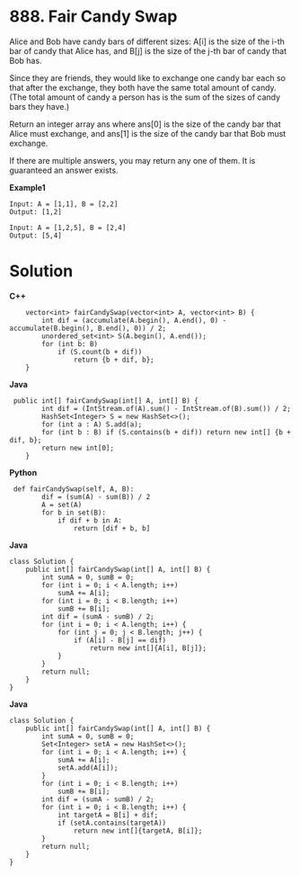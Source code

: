 # 888. Fair Candy Swap
Alice and Bob have candy bars of different sizes: A[i] is the size of the i-th bar of candy that Alice has, and B[j] is the 
size of the j-th bar of candy that Bob has.

Since they are friends, they would like to exchange one candy bar each so that after the exchange, they both have the same 
total amount of candy.  (The total amount of candy a person has is the sum of the sizes of candy bars they have.)

Return an integer array ans where ans[0] is the size of the candy bar that Alice must exchange, and ans[1] is the size of 
the candy bar that Bob must exchange.

If there are multiple answers, you may return any one of them.  It is guaranteed an answer exists.

**Example1**
```
Input: A = [1,1], B = [2,2]
Output: [1,2]

Input: A = [1,2,5], B = [2,4]
Output: [5,4]
```

# Solution
**C++**
```
    vector<int> fairCandySwap(vector<int> A, vector<int> B) {
        int dif = (accumulate(A.begin(), A.end(), 0) - accumulate(B.begin(), B.end(), 0)) / 2;
        unordered_set<int> S(A.begin(), A.end());
        for (int b: B)
            if (S.count(b + dif))
                return {b + dif, b};
    }
```

**Java**
```
 public int[] fairCandySwap(int[] A, int[] B) {
        int dif = (IntStream.of(A).sum() - IntStream.of(B).sum()) / 2;
        HashSet<Integer> S = new HashSet<>();
        for (int a : A) S.add(a);
        for (int b : B) if (S.contains(b + dif)) return new int[] {b + dif, b};
        return new int[0];
    }
```

**Python**
```
 def fairCandySwap(self, A, B):
        dif = (sum(A) - sum(B)) / 2
        A = set(A)
        for b in set(B):
            if dif + b in A:
                return [dif + b, b]
```

**Java**
```
class Solution {
    public int[] fairCandySwap(int[] A, int[] B) {
        int sumA = 0, sumB = 0;
        for (int i = 0; i < A.length; i++)
            sumA += A[i];
        for (int i = 0; i < B.length; i++)
            sumB += B[i];
        int dif = (sumA - sumB) / 2;
        for (int i = 0; i < A.length; i++) {
            for (int j = 0; j < B.length; j++) {
                if (A[i] - B[j] == dif)
                    return new int[]{A[i], B[j]};
            }
        }
        return null;
    }
}
```

**Java**
```
class Solution {
    public int[] fairCandySwap(int[] A, int[] B) {
        int sumA = 0, sumB = 0;
        Set<Integer> setA = new HashSet<>();
        for (int i = 0; i < A.length; i++) {
            sumA += A[i];
            setA.add(A[i]);
        }
        for (int i = 0; i < B.length; i++)
            sumB += B[i];
        int dif = (sumA - sumB) / 2;
        for (int i = 0; i < B.length; i++) {
            int targetA = B[i] + dif;
            if (setA.contains(targetA))
                return new int[]{targetA, B[i]};
        }
        return null;
    }
}
```




